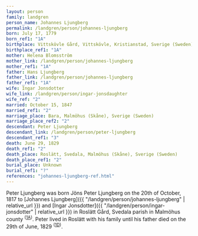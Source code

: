 ```yaml
---
layout: person
family: landgren
person_name: Johannes Ljungberg
permalink: /landgren/person/johannes-ljungberg
born: July 17, 1779
born_ref1: "1A"
birthplace: Vittskövle Gård, Vittskövle, Kristianstad, Sverige (Sweden)
birthplace_ref1: "1A"
mother: Helena Blomsström
mother_link: /landgren/person/johannes-ljungberg
mother_ref1: "1A"
father: Hans Ljungberg
father_link: /landgren/person/johannes-ljungberg
father_ref1: "1A"
wife: Ingar Jonsdotter
wife_link: /landgren/person/ingar-jonsdaughter
wife_ref: "2"
married: October 15, 1847
married_ref1: "2"
marriage_place: Bara, Malmöhus (Skåne), Sverige (Sweden)
marriage_place_ref2: "2"
descendant: Peter Ljungberg
descendant_link: /landgren/person/peter-ljungberg
descendant_ref1: "3"
death: June 29, 1829
death_ref1: "2"
death_place: Roslätt, Svedala, Malmöhus (Skåne), Sverige (Sweden)
death_place_ref1: "2"
burial_place: Unknown
burial_ref1: "?"
references: "johannes-ljungberg-ref.html"
---
```


Peter Ljungberg was born Jöns Peter Ljungberg on the 20th of October, 1817 to [Johannes Ljungberg]({{ "/landgren/person/johannes-ljungberg" | relative_url }}) and [Ingar Jonsdotter]({{ "/landgren/person/ingar-jonsdotter" | relative_url }}) in 
Roslätt Gård, Svedala parish in Malmöhus county <sup>([1A](#1A))</sup>. Peter lived in Roslätt with his family until his father died on the 29th of June, 1829 <sup>([1D](#1D))</sup>.
